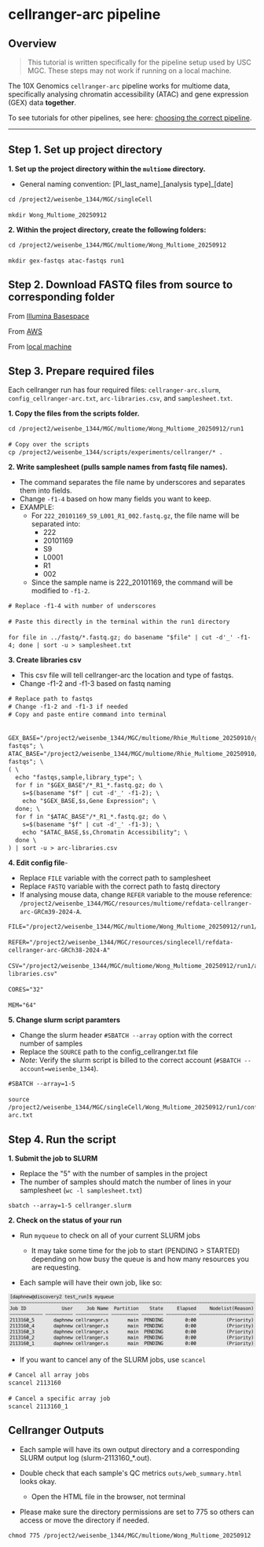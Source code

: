 # cellranger-arc pipeline

## Overview

>This tutorial is written specifically for the pipeline setup used by USC MGC. These steps may not work if running on a local machine.

The 10X Genomics `cellranger-arc` pipeline works for multiome data, specifically analysing chromatin accessibility (ATAC) and gene expression (GEX) data **together**.

To see tutorials for other pipelines, see here: [choosing the correct pipeline](../README.md#pipeline-tutorials).


---

## Step 1. Set up project directory

**1. Set up the project directory within the `multiome` directory.**

- General naming convention: [PI_last_name]\_[analysis type]_[date]

```
cd /project2/weisenbe_1344/MGC/singleCell

mkdir Wong_Multiome_20250912
```

**2. Within the project directory, create the following folders:**

```
cd /project2/weisenbe_1344/MGC/multiome/Wong_Multiome_20250912

mkdir gex-fastqs atac-fastqs run1
```

## Step 2. Download FASTQ files from source to corresponding folder

From [Illumina Basespace](../other_tutorials/file_transfers.md#basespace-overview)

From [AWS]()

From [local machine]()


## Step 3. Prepare required files

Each cellranger run has four required files: `cellranger-arc.slurm`, `config_cellranger-arc.txt`, `arc-libraries.csv`, and `samplesheet.txt`.

**1. Copy the files from the scripts folder.**

```
cd /project2/weisenbe_1344/MGC/multiome/Wong_Multiome_20250912/run1

# Copy over the scripts
cp /project2/weisenbe_1344/scripts/experiments/cellranger/* .
```

**2. Write samplesheet (pulls sample names from fastq file names).**
- The command separates the file name by underscores and separates them into fields. 
- Change `-f1-4` based on how many fields you want to keep. 
- EXAMPLE:
   - For `222_20101169_S9_L001_R1_002.fastq.gz`, the file name will be separated into:
     - 222
     - 20101169
     - S9
     - L0001
     - R1
     - 002
    - Since the sample name is 222_20101169, the command will be modified to `-f1-2`.
```
# Replace -f1-4 with number of underscores

# Paste this directly in the terminal within the run1 directory

for file in ../fastq/*.fastq.gz; do basename "$file" | cut -d'_' -f1-4; done | sort -u > samplesheet.txt
```
**3. Create libraries csv**
- This csv file will tell cellranger-arc the location and type of fastqs.
- Change -f1-2 and -f1-3 based on fastq naming
```
# Replace path to fastqs
# Change -f1-2 and -f1-3 if needed
# Copy and paste entire command into terminal 


GEX_BASE="/project2/weisenbe_1344/MGC/multiome/Rhie_Multiome_20250910/gex-fastqs"; \
ATAC_BASE="/project2/weisenbe_1344/MGC/multiome/Rhie_Multiome_20250910/atac-fastqs"; \
( \
  echo "fastqs,sample,library_type"; \
  for f in "$GEX_BASE"/*_R1_*.fastq.gz; do \
    s=$(basename "$f" | cut -d'_' -f1-2); \
    echo "$GEX_BASE,$s,Gene Expression"; \
  done; \
  for f in "$ATAC_BASE"/*_R1_*.fastq.gz; do \
    s=$(basename "$f" | cut -d'_' -f1-3); \
    echo "$ATAC_BASE,$s,Chromatin Accessibility"; \
  done \
) | sort -u > arc-libraries.csv
```

**4. Edit config file**- 
- Replace `FILE` variable with the correct path to samplesheet
- Replace `FASTQ` variable with the correct path to fastq directory
- If analysing mouse data, change `REFER` variable to the mouse reference: `/project2/weisenbe_1344/MGC/resources/multiome/refdata-cellranger-arc-GRCm39-2024-A`. 
```
FILE="/project2/weisenbe_1344/MGC/multiome/Wong_Multiome_20250912/run1/samplesheet.txt"

REFER="/project2/weisenbe_1344/MGC/resources/singlecell/refdata-cellranger-arc-GRCh38-2024-A"

CSV="/project2/weisenbe_1344/MGC/multiome/Wong_Multiome_20250912/run1/arc-libraries.csv"

CORES="32"

MEM="64"
```

**5. Change slurm script paramters**
- Change the slurm header `#SBATCH --array` option with the correct number of samples
- Replace the `SOURCE` path to the config_cellranger.txt file 
- _Note_: Verify the slurm script is billed to the correct account (`#SBATCH --account=weisenbe_1344`).

```
#SBATCH --array=1-5

source /project2/weisenbe_1344/MGC/singleCell/Wong_Multiome_20250912/run1/config_cellranger-arc.txt
```

## Step 4. Run the script
**1. Submit the job to SLURM**
- Replace the "5" with the number of samples in the project
- The number of samples should match the number of lines in your samplesheet (`wc -l samplesheet.txt`)

```
sbatch --array=1-5 cellranger.slurm
```

**2. Check on the status of your run**
- Run `myqueue` to check on all of your current SLURM jobs
  - It may take some time for the job to start (PENDING > STARTED) depending on how busy the queue is and how many resources you are requesting.

- Each sample will have their own job, like so:


![](../images/cellranger_queue.png)
- If you want to cancel any of the SLURM jobs, use `scancel`

```
# Cancel all array jobs
scancel 2113160

# Cancel a specific array job
scancel 2113160_1
```

## Cellranger Outputs
- Each sample will have its own output directory and a corresponding SLURM output log (slurm-2113160_*.out).

- Double check that each sample's QC metrics `outs/web_summary.html` looks okay.
  - Open the HTML file in the browser, not terminal

- Please make sure the directory permissions are set to 775 so others can access or move the directory if needed.
```
chmod 775 /project2/weisenbe_1344/MGC/multiome/Wong_Multiome_20250912
```
